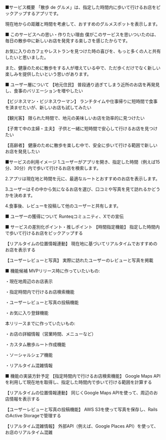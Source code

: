 ■サービス概要
「散歩 de グルメ」は、指定した時間内に歩いて行けるお店をピックアップするアプリです。

現在地からの距離と時間を考慮して、おすすめのグルメスポットを表示します。

■ このサービスへの思い・作りたい理由
僕がこのサービスを思いついたのは、毎日の散歩中に新しいお店を発見する楽しさを感じたからです。

お気に入りのカフェやレストランを見つけた時の喜びを、もっと多くの人と共有したいと思いました。

また、健康のために散歩をする人が増えている中で、ただ歩くだけでなく新しい楽しみを提供したいという思いがあります。

■ ユーザー層について
【地元住民】
普段通り過ぎてしまう近所のお店を再発見し、食事のバリエーションを増やしたい

【ビジネスマン・ビジネスウーマン】
ランチタイムや仕事帰りに短時間で食事を済ませたいが、新しいお店も試してみたい

【観光客】
限られた時間で、地元の美味しいお店を効率的に見つけたい

【子育て中の主婦・主夫】
子供と一緒に短時間で安心して行けるお店を見つけたい

【高齢者】
健康のために散歩を楽しむ中で、安全に歩いて行ける範囲で新しいお店を発見したい

■サービスの利用イメージ
1.ユーザーがアプリを開き、指定した時間（例えば15分、30分）内で歩いて行けるお店を検索します。

2.アプリは現在地と時間を元に、最適なルートとおすすめのお店を表示します。

3.ユーザーはその中から気になるお店を選び、口コミや写真を見て訪れるかどうかを決めます。

4.食事後、レビューを投稿して他のユーザーと共有します。

■ ユーザーの獲得について
Runteqコミュニティ、Xでの宣伝

■ サービスの差別化ポイント・推しポイント
【時間指定機能】
指定した時間内で歩いて行けるお店をピックアップする

【リアルタイムの位置情報連動】
現在地に基づいてリアルタイムでおすすめのお店を表示する

【ユーザーレビューと写真】
実際に訪れたユーザーのレビューと写真を掲載

■ 機能候補
MVPリリース時に作っていたいもの:

・現在地周辺のお店表示

・指定時間内で行けるお店検索機能

・ユーザーレビューと写真の投稿機能

・お気に入り登録機能


本リリースまでに作っていたいもの:

・お店の詳細情報（営業時間、メニューなど）

・カスタム散歩ルート作成機能

・ソーシャルシェア機能

・リアルタイム混雑情報

■ 機能の実装方針予定
【指定時間内で行けるお店検索機能】
Google Maps APIを利用して現在地を取得し、指定した時間内で歩いて行ける範囲を計算する

【リアルタイムの位置情報連動】
同じくGoogle Maps APIを使って、周辺のお店情報を表示する

【ユーザーレビューと写真の投稿機能】
AWS S3を使って写真を保存し、RailsのActive Storageで管理する

【リアルタイム混雑情報】
外部API（例えば、Google Places API）を使って、お店のリアルタイム混雑